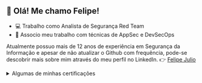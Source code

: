 ## 👋 Olá! Me chamo Felipe!

- 💻 Trabalho como Analista de Segurança Red Team
- 🚀 Associo meu trabalho com técnicas de AppSec e DevSecOps

Atualmente possuo mais de 12 anos de experiência em Segurança da Informação e apesar de não atualizar o Github com frequência, pode-se descobrir mais sobre mim através do meu perfil no LinkedIn. :point_right: [Felipe Julio](https://www.linkedin.com/in/felipe-julio)

<details>
  <summary>Algumas de minhas certificações</summary>
  <br>

* Certified AppSec Practitioner (CAP)
* Ethical Hacking Foundation
* Scrum Foundation Professional Certificate
* ITIL Foundation
* ISO 27002
